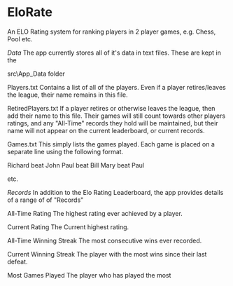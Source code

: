 EloRate
=======

An ELO Rating system for ranking players in 2 player games, e.g. Chess, Pool etc.


*Data*
The app currently stores all of it's data in text files. These are kept in the 

src\App_Data folder

Players.txt
Contains a list of all of the players. Even if a player retires/leaves the league, their name remains in this file.

RetiredPlayers.txt
If a player retires or otherwise leaves the league, then add their name to this file. Their games will still count towards other 
players ratings, and any "All-Time" records they hold will be maintained, but their name will not appear on the current leaderboard,
or current records.

Games.txt
This simply lists the games played. Each game is placed on a separate line using the following format.

Richard beat John
Paul beat Bill
Mary beat Paul

etc.


*Records*
In addition to the Elo Rating Leaderboard, the app provides details of a range of of "Records"

All-Time Rating
The highest rating ever achieved by a player.

Current Rating
The Current highest rating.

All-Time Winning Streak
The most consecutive wins ever recorded.

Current Winning Streak
The player with the most wins since their last defeat.

Most Games Played
The player who has played the most
